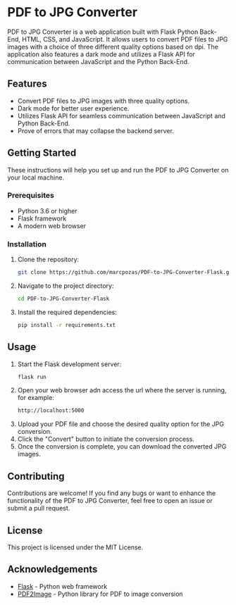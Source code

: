 # PDF to JPG Converter

PDF to JPG Converter is a web application built with Flask Python Back-End, HTML, CSS, and JavaScript. It allows users to convert PDF files to JPG images with a choice of three different quality options based on dpi. The application also features a dark mode and utilizes a Flask API for communication between JavaScript and the Python Back-End.

## Features

- Convert PDF files to JPG images with three quality options.
- Dark mode for better user experience.
- Utilizes Flask API for seamless communication between JavaScript and Python Back-End.
- Prove of errors that may collapse the backend server.

## Getting Started

These instructions will help you set up and run the PDF to JPG Converter on your local machine.

### Prerequisites

- Python 3.6 or higher
- Flask framework
- A modern web browser

### Installation

1. Clone the repository:

   ```bash
   git clone https://github.com/marcpozas/PDF-to-JPG-Converter-Flask.git

2. Navigate to the project directory:

   ```bash
   cd PDF-to-JPG-Converter-Flask

3. Install the required dependencies:

   ```bash
   pip install -r requirements.txt

## Usage
1. Start the Flask development server:
   ```bash
   flask run
2. Open your web browser adn access the url where the server is running, for example:
   ```bash
   http://localhost:5000
3. Upload your PDF file and choose the desired quality option for the JPG conversion.
4. Click the "Convert" button to initiate the conversion process.
5. Once the conversion is complete, you can download the converted JPG images.

## Contributing
Contributions are welcome! If you find any bugs or want to enhance the functionality of the PDF to JPG Converter, feel free to open an issue or submit a pull request.

## License
This project is licensed under the MIT License.

## Acknowledgements
- [Flask](https://flask.palletsprojects.com/) - Python web framework
- [PDF2Image](https://pypi.org/project/pdf2image/) - Python library for PDF to image conversion
